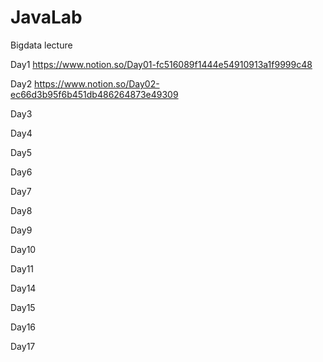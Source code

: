 # JavaLab
Bigdata lecture

Day1 https://www.notion.so/Day01-fc516089f1444e54910913a1f9999c48

Day2 https://www.notion.so/Day02-ec66d3b95f6b451db486264873e49309

Day3

Day4

Day5

Day6

Day7

Day8

Day9

Day10

Day11

Day14

Day15

Day16

Day17
